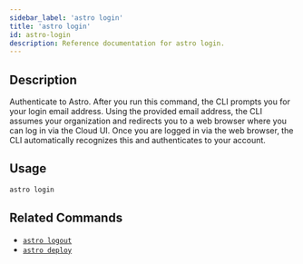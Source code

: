```yaml
---
sidebar_label: 'astro login'
title: 'astro login'
id: astro-login
description: Reference documentation for astro login.
---
```


## Description

Authenticate to Astro. After you run this command, the CLI prompts you for your login email address. Using the provided email address, the CLI assumes your organization and redirects you to a web browser where you can log in via the Cloud UI. Once you are logged in via the web browser, the CLI automatically recognizes this and authenticates to your account.

## Usage

```sh
astro login
```

## Related Commands

- [`astro logout`](cli/astro-logout.md)
- [`astro deploy`](cli/astro-deploy.md)
